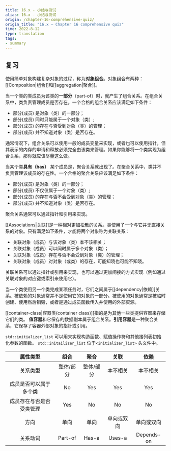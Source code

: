```yaml
---
title: 16.x - 小结与测试
alias: 16.x - 小结与测试
origin: /chapter-16-comprehensive-quiz/
origin_title: "16.x — Chapter 16 comprehensive quiz"
time: 2022-8-12
type: translation
tags:
- summary
---
```


## 复习

使用简单对象构建复杂对象的过程，称为**对象组合**。对象组合有两种：[[Composition|组合]]和[[aggregation|聚合]]。

当一个类的类成员为该类的**一部分**（part-of）时，就产生了组合关系。在组合关系中，类负责管理成员是否存在。一个合格的组合关系应该满足如下条件：

-   部分(成员) 是对象（类）的一部分；
-   部分(成员) 同时只能属于一个对象（类）;
-   部分(成员) 的存在与否受到对象（类）的管理；
-   部分(成员) 并不知道对象（类）是否存在。

通常情况下，组合关系可以使用一般的成员变量来实现，或者也可以使用指针，但其表示的内存的申请和释放必须完全由该类来管理。如果你能够将一个类实现为组合关系，那你就应该尽量这么做。

当某个类**具有（has）** 某个成员是，聚合关系就出现了。在聚合关系中，类并不负责管理该成员的存在性。一个合格的聚合关系应该满足如下条件：

- 部分(成员) 是对象（类）的一部分；
- 部分(成员) 不仅仅属于一个对象（类）;
- 部分(成员) 的存在与否不会受到对象（类）的管理；
- 部分(成员) 并不知道对象（类）是否存在。

聚合关系通常可以通过指针和引用来实现。

[[Associations|关联]]是一种相对更加松散的关系。类使用了一个与它并无直接关系的对象。只有满足如下条件，才能将两个对象称为关联关系：

-   关联对象（成员）与该对象（类）本不该相关；
-   关联对象（成员）可以同时属于多个对象（类）；
-   关联对象（成员）存在与否不会受到对象（类）的管理；
-   关联对象（成员）对对象（或类）的存在，可能知晓也可能不知晓。

关联关系可以通过指针或引用来实现，也可以通过更加间接的方式实现（例如通过关联对象的对应键或索引来使用它）。

当一个类使用另一个类完成某项任务时，它们之间属于[[dependency|依赖]]关系。被依赖的对象通常并不是使用它的对象的一部分。被使用的对象通常是被临时创建、使用然后销毁，或者是通过成员函数传入并使用的外部资源。

[[container-class|容器类(container class)]]指的是为其他一些类提供容器来存储它们的类。 **值容器**和它保存的数据副本属于组合关系。**引用容器**是一种聚合关系，它保存了容器外部对象的指针或引用。


`std::initializer_list` 可以用来实现构造函数、赋值操作符和其他接列表初始化参数的函数。 `std::initailizer_list` 位于`<initializer_list>` 头文件中。


|属性类型|组合	|聚合	|关联	|依赖|
|:----:|:----:|:----:|:----:|:----:|
|关系类型	|整体/部分	|整体/部分|	本不相关|	本不相关
|成员是否可以属于多个类|	No	|Yes	|Yes	|Yes
|成员存在与否是否受类管理|Yes	|No	|No	|No
|方向	|单向	|单向	|单向或双向|	单向或双向
|关系动词|Part-of	|Has-a	|Uses-a|	Depends-on
